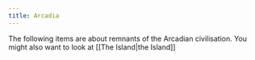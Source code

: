 ```yaml
---
title: Arcadia
---
```


The following items are about remnants of the Arcadian civilisation. You might also want to look at [[The Island|the Island]]
